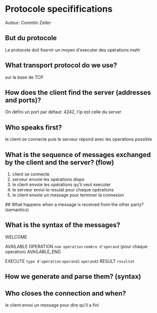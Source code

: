 # Protocole specififications

Auteur: Corentin Zeller

## But du protocole

Le protocole doit fournir un moyen d'executer des opérations math 

## What transport protocol do we use?

sur la base de TCP

## How does the client find the server (addresses and ports)?

On défini un port par défaut: 4242, l'ip est celle du server

## Who speaks first?

le client se connecte puis le serveur répond avec les operations possible

## What is the sequence of messages exchanged by the client and the server? (flow)

1. client se connecte
2. serveur envoie les opérations dispo 
3. le client envoie les opérations qu'il veut executer
4. le serveur envoi le resulat pour chaque opérations
5. le client envoie un message pour terminer la connexion

## What happens when a message is received from the other party? (semantics)



##  What is the syntax of the messages? 

WELCOME

AVAILABLE
OPERATION `nom operation` `nombre d'operand` (pour chaque operation)
AVAILABLE_END

EXECUTE `type d'opération`  `operand1` `operand2`
RESULT `resultat`



## How we generate and parse them? (syntax)



## Who closes the connection and when?

le client envoi un message pour dire qu'il a fini	

